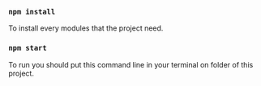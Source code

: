 ### `npm install`

To install every modules that the project need.

### `npm start`

To run you should put this command line in your terminal on folder of this project.